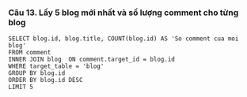 ### Câu 13. Lấy 5 blog mới nhất và số lượng comment cho từng blog
```
SELECT blog.id, blog.title, COUNT(blog.id) AS 'So comment cua moi blog'
FROM comment
INNER JOIN blog  ON comment.target_id = blog.id
WHERE target_table = 'blog'
GROUP BY blog.id
ORDER BY blog.id DESC
LIMIT 5
```